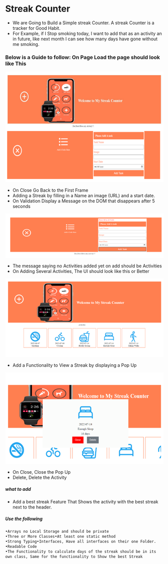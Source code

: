 # Streak Counter

- We are Going to Build a Simple streak Counter. A streak Counter is a tracker for Good Habit.
- For Example, if I Stop smoking today, I want to add that as an activity an in future, like next month I can see how many days have gone without me smoking.

### Below is a Guide to follow: On Page Load the page should look like This

![Image](./assets/Screenshot%20from%202023-01-29%2011-08-45.png)

- On Close Go Back to the First Frame
- Adding a Streak by filling in a Name an image (URL) and a start date.
- On Validation Display a Message on the DOM that disappears after 5 seconds

![Image](./assets/img2.png)

- The message saying no Activities added yet on add should be Activities
- On Adding Several Activities, The UI should look like this or Better

![Image](./assets/img3.png)

- Add a Functionality to View a Streak by displaying a Pop Up

![Image](./assets/img4.png)

- On Close, Close the Pop Up
- Delete, Delete the Activity

##### what to add
- Add a best streak Feature That Shows the activity with the best streak next to the header.

##### Use the following
    •Arrays no Local Storage and should be private 
    •Three or More Classes•At least one static method
    •Strong Typing•Interfaces, Have all interfaces on their one Folder.
    •Readable Code 
    •The Functionality to calculate days of the streak should be in its own class, Same for the functionality to Show the best Streak


